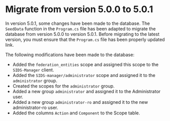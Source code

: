 # Migrate from version 5.0.0 to 5.0.1

In version 5.0.1, some changes have been made to the database. 
The `SeedData` function in the `Program.cs` file has been adapted to migrate the database from version 5.0.0 to version 5.0.1. 
Before migrating to the latest version, you must ensure that the `Program.cs` file has been properly updated link.

The following modifications have been made to the database:

* Added the `federation_entities` scope and assigned this scope to the `SIDS-Manager` client.
* Added the `SIDS-manager/administrator` scope and assigned it to the `administrator` group.
* Created the scopes for the `administrator` group.
* Added a new group `administrator` and assigned it to the Administrator user.
* Added a new group `administrator-ro` and assigned it to the new administrator-ro user.
* Added the columns `Action` and `Component` to the Scope table.